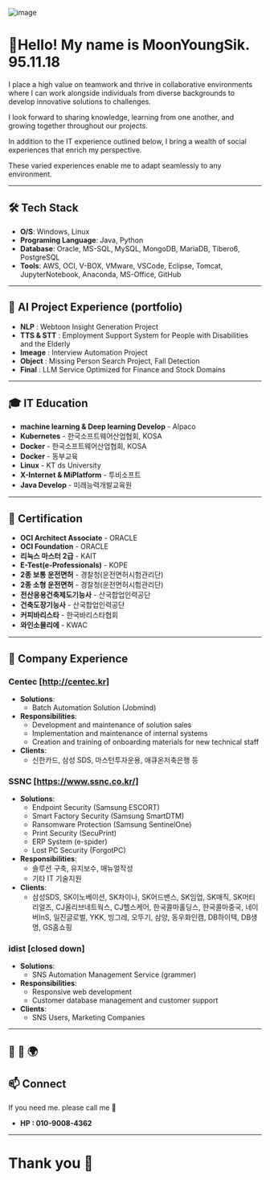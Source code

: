 ![image](https://github.com/user-attachments/assets/81e60655-96a8-455b-864f-fc12dd15d15d) 
# 👋Hello! My name is MoonYoungSik. 95.11.18

I place a high value on teamwork and thrive in collaborative environments where I can work alongside individuals from diverse backgrounds to develop innovative solutions to challenges.

I look forward to sharing knowledge, learning from one another, and growing together throughout our projects.

In addition to the IT experience outlined below, I bring a wealth of social experiences that enrich my perspective.

These varied experiences enable me to adapt seamlessly to any environment.

---

## 🛠️ Tech Stack
- **O/S**: Windows, Linux
- **Programing Language**: Java, Python
- **Database**: Oracle, MS-SQL, MySQL, MongoDB, MariaDB, Tibero6, PostgreSQL
- **Tools**: AWS, OCI, V-BOX, VMware, VSCode, Eclipse, Tomcat, JupyterNotebook, Anaconda, MS-Office, GitHub

---

## 📂 AI Project Experience (portfolio)
- **NLP** : Webtoon Insight Generation Project
- **TTS & STT** : Employment Support System for People with Disabilities and the Elderly
- **Imeage** : Interview Automation Project
- **Object** :  Missing Person Search Project, Fall Detection
- **Final** : LLM Service Optimized for Finance and Stock Domains

---

## 🎓 IT Education
- **machine learning & Deep learning Develop** - Alpaco
- **Kubernetes** - 한국소프트웨어산업협회, KOSA
- **Docker** - 한국소프트웨어산업협회, KOSA
- **Docker** - 동부교육
- **Linux** - KT ds University
- **X-Internet & MiPlatform** - 투비소프트
- **Java Develop** - 미래능력개발교육원

---

## 📜 Certification
- **OCI Architect Associate** - ORACLE
- **OCI Foundation** - ORACLE
- **리눅스 마스터 2급** - KAIT
- **E-Test(e-Professionals)** - KOPE
- **2종 보통 운전면허** - 경찰청(운전면허시험관리단)
- **2종 소형 운전면허** - 경찰청(운전면허시험관리단)
- **전산응용건축제도기능사** - 산국합업인력공단
- **건축도장기능사** - 산국합업인력공단
- **커피바리스타** - 한국바리스타협회
- **와인소믈리에** - KWAC

---

## 👀 Company Experience

### Centec [http://centec.kr]
- **Solutions**:
  - Batch Automation Solution (Jobmind)
- **Responsibilities**:
  - Development and maintenance of solution sales
  - Implementation and maintenance of internal systems
  - Creation and training of onboarding materials for new technical staff
- **Clients**:
  - 신한카드, 삼성 SDS, 마스턴투자운용, 애큐온저축은행 등

### SSNC [https://www.ssnc.co.kr/]
- **Solutions**: 
  - Endpoint Security (Samsung ESCORT)
  - Smart Factory Security (Samsung SmartDTM)
  - Ransomware Protection (Samsung SentinelOne)
  - Print Security (SecuPrint)
  - ERP System (e-spider)
  - Lost PC Security (ForgotPC)
- **Responsibilities**:
  - 솔루션 구축, 유지보수, 매뉴얼작성
  - 기타 IT 기술지원
- **Clients**:
  - 삼성SDS, SK이노베이션, SK차이나, SK어드밴스, SK임업, SK매직, SK머티리얼즈, CJ올리브네트웍스, CJ헬스케어, 한국콜마홀딩스, 한국콜마중국, 네이버InS, 일진글로벌, YKK, 빙그레, 오뚜기, 삼양, 동우화인캠, DB하이텍, DB생명, GS홈쇼핑

### idist [closed down]
- **Solutions**:
  - SNS Automation Management Service (grammer)
- **Responsibilities**:
  - Responsive web development
  - Customer database management and customer support
- **Clients**:
  - SNS Users, Marketing Companies
---

## 🌟 🌱  🌍
## 📫 Connect
If you need me. please call me 🤝
- **HP : 010-9008-4362**

---

# Thank you 💞️
